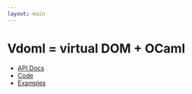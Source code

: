 ```yaml
---
layout: main
---
```


# Vdoml = virtual DOM + OCaml

- [API Docs](doc/html/)
- [Code](https://github.com/timbertson/vdoml/)
- [Examples](https://github.com/timbertson/vdoml/tree/master/examples/)

